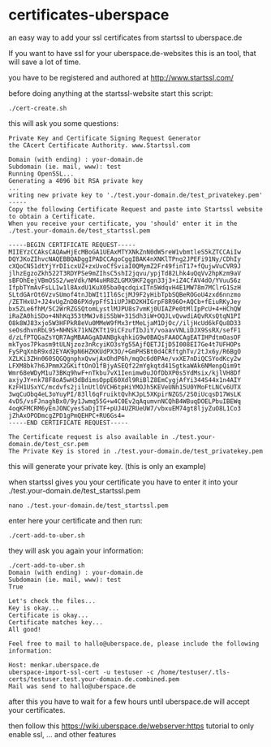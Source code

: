 # certificates-uberspace
an easy way to add your ssl certificates from startssl to uberspace.de

If you want to have ssl for your uberspace.de-websites this is an tool, that will save a lot of time.

you have to be registered and authored at <http://www.startssl.com/>

before doing anything at the startssl-website start this script:

`./cert-create.sh`

this will ask you some questions:

```
Private Key and Certificate Signing Request Generator
the CAcert Certificate Authority. www.Startssl.com

Domain (with ending) : your-domain.de
Subdomain (ie. mail, www): test
Running OpenSSL...
Generating a 4096 bit RSA private key
...
writing new private key to './test.your-domain.de/test_privatekey.pem'
-----
Copy the following Certificate Request and paste into Startssl website to obtain a Certificate.
When you receive your certificate, you 'should' enter it in the ./test.your-domain.de/test_startssl.pem

-----BEGIN CERTIFICATE REQUEST-----
MIIEYzCCAksCAQAwHjEcMBoGA1UEAxMTYXNkZnN0dW5reW1vbmtleS5kZTCCAiIw
DQYJKoZIhvcNAQEBBQADggIPADCCAgoCggIBAK4nXNKlTPng2JPEFi91Ny/CDhIy
cXQoCN51dtYjYrDIicxUZ+zxUvoCfSviaI0QMymZ2Fr49finT17+fQujwVuCVR9J
jlhzEgzoZkh522T3RDYPSe9mZIhsC5shI2jqvu/ypjTd82Lhk4uQqVv2hpKzm9aV
sBFOhEejVBmOSS2/weVdk/NM4uHR8ZLGMX9KF2qgn33j3+iZ4CfAV4dO/YVuu56z
IfpbTYmAvFsLL1w1l8AxdU1KuX05ba0qcdqixITn5WdqvH4E1MW78m7MClrG1SzH
SLtdGArOt6VzvSUmof4tnJbWIt1Il6ScjMJ9F2yHibTpbSQBeROGoU4zxd6nnzmo
/ZETHxUJ+J24vUgZnDB6PXdypFfS1iUPJHD2KHIGrpF8R96O+AQCb+fEiuRKyJey
bx5ZLe6fhM/5C2WrRZGSQtomLystlMJPU8s7vmKj0UIAZPe0tMlIpPcU+4+HChQW
iRaZA0hiSDo+4NhKq353tMWJv8iSSbW+31Sdh3iW+OQJLvQvwdiAQvRXsQtqN1PI
O8k8WJ83xjo5W3HFPkR8eVu0MMeW9fMx3rtMeLjaM1DjOc//iljHcUd6kFQu8D33
seOsdhvnRbL95+NHNSk71kNZKTt19iCFzufIbJiY/voaavVNLiDJX9SsRX/sefF1
d/zLfPTQGaZsYQR7AgMBAAGgADANBgkqhkiG9w0BAQsFAAOCAgEATIHPdtmOasOF
mkTyos7Pkasm9tULNjzoz3nRcyiKO3sYg55AjfQETJIjD5I008EI7Ge4t7UFHOPs
FySPqXnbR9xd2EYAK9pN6HZKKUdPX3O/+GmPHSBt0d4CRftghTv/2tJx6y/R6BgO
XZLKi3ZHn060SQGQgnphxQvwjAxOhdP6h/mqOc6d0PAe/vxXE7nDiQCSYodKcy2w
LFXM8bk7h6JPmmX2GKiftOnO1fBjyASEQf22mYgkqtd41SgtkaWAk6NMenpQim9t
Wmr68eWDyM1u73BKq9hwF+nTkbu7vX1Ienimw0uJOfDbXP0s5YdMsix/kjlVH8Df
axjyJY+nk78F8oA5wH3dBdimsOppE60Xdl9RiBlZ8EmCygjAfYi344S44x1n4AIY
KzFH1USxYC/mcdvfs2jilnUtlOVCH6tpHiYMOJh5KEVeUNh15U0YMoFtLNCv6UTX
3wqCuObq4eL3oYuyPI/83ll6qFruiktQvhKJpL5XKpirNZGS/2S0iUcqsD17WsLK
4vD5/vsFJnaghBx0/9y1Jwmq55G+w4C0Ev2qAqumvnNCQhB4WBuqDOELPbuIBEWq
4oqKFMCRM6yEnJONCyes5aDjITF+pUJ4UZRUeUW7/vbxuEM74gt8ljyZuO8L1Co3
jZhAxOPODmcgZPD1gPmQEHPC+RU6Gs4=
-----END CERTIFICATE REQUEST-----

The Certificate request is also available in ./test.your-domain.de/test_csr.pem
The Private Key is stored in ./test.your-domain.de/test_privatekey.pem
```

this will generate your private key. (this is only an example)

when startssl gives you your certificate you have to enter it into your ./test.your-domain.de/test_startssl.pem

`nano ./test.your-domain.de/test_startssl.pem`

enter here your certificate and then run:

`./cert-add-to-uber.sh`

they will ask you again your information:
```
./cert-add-to-uber.sh 
Domain (with ending) : your-domain.de
Subdomain (ie. mail, www): test
True

Let's check the files...
Key is okay...
Certificate is okay...
Certificate matches key...
All good!

Feel free to mail to hallo@uberspace.de, please include the following information:

Host: menkar.uberspace.de
uberspace-import-ssl-cert -u testuser -c /home/testuser/.tls-certs/testuser.test.your-domain.de.combined.pem
Mail was send to hallo@uberspace.de

```

after this you have to wait for a few hours until uberspace.de will accept your certificates.

then follow this <https://wiki.uberspace.de/webserver:https> tutorial to only enable ssl, ... and other features
